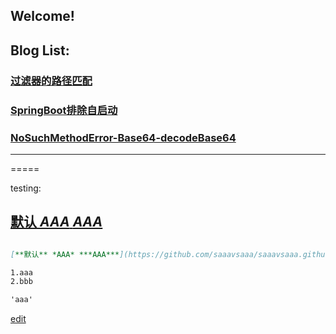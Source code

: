 ## Welcome!

Blog List:
-----
### [过滤器的路径匹配](https://saaavsaaa.github.io/aaa/FilterRegistrationBean-And-InterceptorRegistry-Check-Path.html)
### [SpringBoot排除自启动](https://saaavsaaa.github.io/aaa/Spring-Boot-Exclude.html)
### [NoSuchMethodError-Base64-decodeBase64](https://saaavsaaa.github.io/aaa/NoSuchMethodError-Base64-decodeBase64.html)

-----

=====

testing:

## [**默认** *AAA* ***AAA***](/aaa/aaa.md)
```markdown

[**默认** *AAA* ***AAA***](https://github.com/saaavsaaa/saaavsaaa.github.io/aaa/aaa.md)

1.aaa
2.bbb

'aaa'
```

[edit](https://github.com/saaavsaaa/saaavsaaa.github.io/edit/master/README.md)
